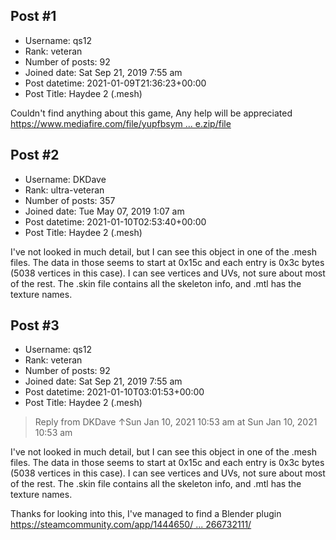 ## Post #1
- Username: qs12
- Rank: veteran
- Number of posts: 92
- Joined date: Sat Sep 21, 2019 7:55 am
- Post datetime: 2021-01-09T21:36:23+00:00
- Post Title: Haydee 2 (.mesh)

Couldn't find anything about this game, Any help will be appreciated [https://www.mediafire.com/file/yupfbsym ... e.zip/file](https://www.mediafire.com/file/yupfbsymfhtx5ij/Haydee.zip/file)
## Post #2
- Username: DKDave
- Rank: ultra-veteran
- Number of posts: 357
- Joined date: Tue May 07, 2019 1:07 am
- Post datetime: 2021-01-10T02:53:40+00:00
- Post Title: Haydee 2 (.mesh)

I've not looked in much detail, but I can see this object in one of the .mesh files.  The data in those seems to start at 0x15c and each entry is 0x3c bytes (5038 vertices in this case).  I can see vertices and UVs, not sure about most of the rest.  The .skin file contains all the skeleton info, and .mtl has the texture names.
## Post #3
- Username: qs12
- Rank: veteran
- Number of posts: 92
- Joined date: Sat Sep 21, 2019 7:55 am
- Post datetime: 2021-01-10T03:01:53+00:00
- Post Title: Haydee 2 (.mesh)

> Reply from DKDave ↑Sun Jan 10, 2021 10:53 am at Sun Jan 10, 2021 10:53 am
>
> 
I've not looked in much detail, but I can see this object in one of the .mesh files.  The data in those seems to start at 0x15c and each entry is 0x3c bytes (5038 vertices in this case).  I can see vertices and UVs, not sure about most of the rest.  The .skin file contains all the skeleton info, and .mtl has the texture names.

Thanks for looking into this, I've managed to find a Blender plugin [https://steamcommunity.com/app/1444650/ ... 266732111/](https://steamcommunity.com/app/1444650/discussions/2/2966146418266732111/)
